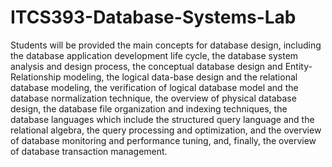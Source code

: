 # ITCS393-Database-Systems-Lab
Students will be provided the main concepts for database design, including the database application development life cycle, the database system analysis and design process, the conceptual database design and Entity-Relationship modeling, the logical data-base design and the relational database modeling, the verification of logical database model and the database normalization technique, the overview of physical database design, the database file organization and indexing techniques, the database languages which include the structured query language and the relational algebra, the query processing and optimization, and the overview of database monitoring and performance tuning, and, finally, the overview of database transaction management.
